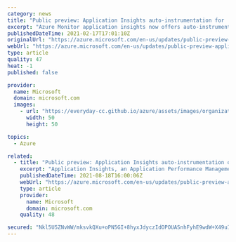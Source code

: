 ```yaml
---
category: news
title: "Public preview: Application Insights auto-instrumentation for .NET5 App Services"
excerpt: "Azure Monitor application insights now offers auto-instrumentation for .NET5 based Windows App Services."
publishedDateTime: 2021-02-17T17:01:10Z
originalUrl: "https://azure.microsoft.com/en-us/updates/public-preview-application-insights-autoinstrumentation-for-net5-app-services/"
webUrl: "https://azure.microsoft.com/en-us/updates/public-preview-application-insights-autoinstrumentation-for-net5-app-services/"
type: article
quality: 47
heat: -1
published: false

provider:
  name: Microsoft
  domain: microsoft.com
  images:
    - url: "https://everyday-cc.github.io/azure/assets/images/organizations/microsoft.com-50x50.jpg"
      width: 50
      height: 50

topics:
  - Azure

related:
  - title: "Public preview: Application Insights auto-instrumentation of .NET apps on Linux"
    excerpt: "Application Insights, an Application Performance Management (APM) observability feature of Azure Monitor, is announcing the release of several key features including .NET on Linux auto-instrumentation for .NET Core 3.1, .NET5, and preview of .NET6, including support for self-contained and framework-dependent"
    publishedDateTime: 2021-08-18T16:00:06Z
    webUrl: "https://azure.microsoft.com/en-us/updates/public-preview-application-insights-autoinstrumentation-of-net-apps-on-linux/"
    type: article
    provider:
      name: Microsoft
      domain: microsoft.com
    quality: 48

secured: "Nkl5U5ZNvWW/mksvkQXu+oPN5GI+8hyxJdyczIdOPOUASnhFyhE9wdW+X49uIT39RrhprGJ6fVYBxQ82xS/apEIyTsDEXgbEy9QvhIkgmmn9OKQd+XZpoe2FeE1iYAGynZl9LfPXa7qOjMxDVZTOIpRKN+pW4UIaddH44lJcVMyUNu3quJKVldk13SgESS6MtWzQwhwpO59b9MbYer4vM3QI9N4umKERd27+CQPcy6k3Zt9oqRiflZ0bcJPciUBo7Vk+vDg8BcGitD7OSN1zwFdU6y1adviAp4+O+mBJCmvuYR5ljEF1fV01C2u+rYDsGPjY4aE3d0ZDgPpAgcUHQlheCs7sl/w53rsyIq/Kz5E=;f4H2Z1XX47q8vcOfuHzwbw=="
---
```


